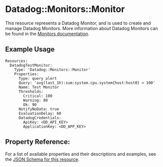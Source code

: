 # Datadog::Monitors::Monitor

This resource represents a Datadog Monitor, and is used to create and manage Datadog Monitors. More information about Datadog Monitors can be found in the [Monitors documentation](https://docs.datadoghq.com/monitors/monitor_types/).

## Example Usage

```
Resources:
  DatadogTestMonitor:
    Type: 'Datadog::Monitors::Monitor'
    Properties:
      Type: query alert
      Query: 'avg(last_1h):sum:system.cpu.system{host:host0} > 100'
      Name: Test Monitor
      Thresholds:
        Critical: 100
        Warning: 80
        Ok: 90
      NotifyNoData: true
      EvaluationDelay: 60
      DatadogCredentials:
        ApiKey: <DD_API_KEY>
        ApplicationKey: <DD_APP_KEY>
```

## Property Reference:

For a list of available properties and their descriptions and examples, see the [JSON Schema for this resource](https://github.com/DataDog/datadog-cloudformation-resources/blob/master/datadog-monitors-monitor-handler/datadog-monitors-monitor.json).

